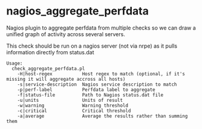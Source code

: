 # nagios_aggregate_perfdata

Nagios plugin to aggregate perfdata from multiple checks so we can draw a unified graph of activity across several servers.

This check should be run on a nagios server (not via nrpe) as it pulls information directly from status.dat

```
Usage:
  check_aggregate_perfdata.pl 
    -H|host-regex           Host regex to match (optional, if it's missing it will aggregate accross all hosts)
    -s|service-description  Nagios service description to match
    -p|perf-label           Perfdata label to aggregate
    -f|status-file          Path to Nagios status.dat file
    -u|units                Units of result
    -w|warning              Warning threshold
    -c|critical             Critical threshold
    -a|average              Average the results rather than summing them
```
